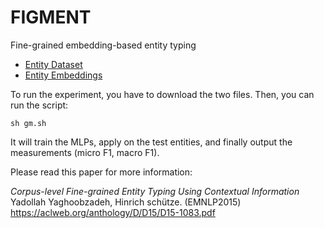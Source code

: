 # FIGMENT
Fine-grained embedding-based entity typing

<ul>
     <li><a href="http://cistern.cis.lmu.de/figment/entitydatasets.tar.gz">Entity Dataset</a></li>
     <li><a href="http://cistern.cis.lmu.de/figment/embeddings.txt">Entity Embeddings</a></li>
</ul>


To run the experiment, you have to download the two files.
Then, you can run the script:


```
sh gm.sh
```

It will train the MLPs, apply on the test entities, and finally output the 
measurements (micro F1, macro F1). 


Please read this paper for more information:

*Corpus-level Fine-grained Entity Typing Using Contextual Information* Yadollah Yaghoobzadeh, Hinrich schütze. (EMNLP2015)
https://aclweb.org/anthology/D/D15/D15-1083.pdf


